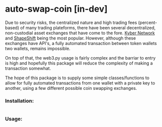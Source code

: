 # auto-swap-coin [in-dev]

Due to security risks, the centralized nature and high trading fees (percent-based) of many trading plateforms, there have been several decentralized, non-custodial asset exchanges that have come to the fore. [Kyber Network](https://kyber.network/) and [ShapeShift](https://shapeshift.com/?utm_source=shapeshift_classic&utm_medium=homepage_cta) being the most popular. However, although these exchanges have API's, a fully automated transaction between token wallets two wallets, remains impossible.

On top of that, the web3.py usage is fairly complex and the barriar to entry is high and hopefully this package will reduce the complexity of making a transaction somewhat.

The hope of this package is to supply some simple classes/functions to allow for fully automated transactions from one wallet with a private key to another, using a few different possible coin swapping exchanges.

### Installation:
```
```

### Usage:
```
```
